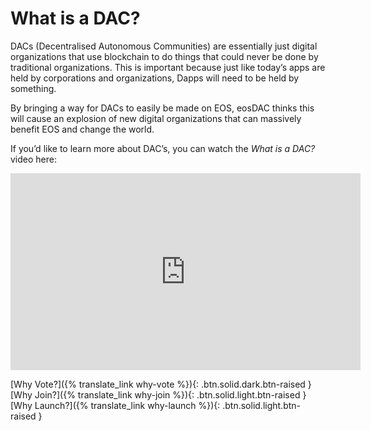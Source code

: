 **What** is a **DAC?**
===

DACs (Decentralised Autonomous Communities) are essentially just digital organizations that use blockchain to do things that could never be done by traditional organizations. This is important because just like today’s apps are held by corporations and organizations, Dapps will need to be held by something.

By bringing a way for DACs to easily be made on EOS, eosDAC thinks this will cause an explosion of new digital organizations that can massively benefit EOS and change the world.

If you’d like to learn more about DAC’s, you can watch the *What is a DAC?* video here:
<center><iframe width="560" height="315" src="https://www.youtube-nocookie.com/embed/ahoFGzxE_NY" frameborder="0" allow="accelerometer; autoplay; encrypted-media; gyroscope; picture-in-picture" allowfullscreen></iframe></center>

[Why Vote?]({% translate_link why-vote %}){: .btn.solid.dark.btn-raised }
[Why Join?]({% translate_link why-join %}){: .btn.solid.light.btn-raised }
[Why Launch?]({% translate_link why-launch %}){: .btn.solid.light.btn-raised }